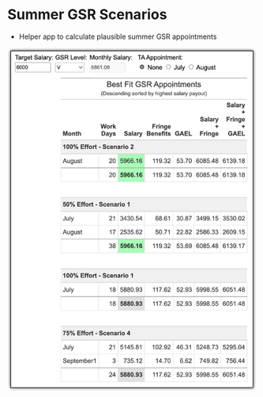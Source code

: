 # Summer GSR Scenarios

- Helper app to calculate plausible summer GSR appointments

![summer gsr image](img/summer_gsr.png)
